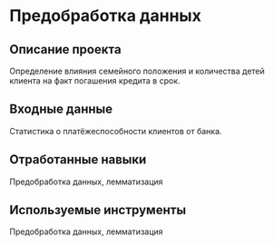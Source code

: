 # Предобработка данных
## Описание проекта
Определение влияния семейного положения и количества детей клиента на факт погашения кредита в срок.
## Входные данные
Статистика о платёжеспособности клиентов от банка.
## Отработанные навыки
Предобработка данных, лемматизация
## Используемые инструменты
Предобработка данных, лемматизация